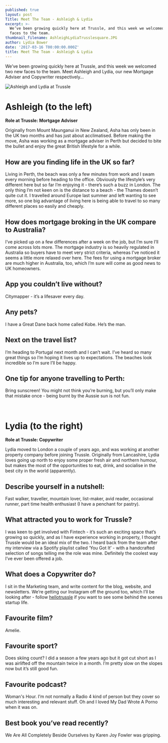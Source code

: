 ```yaml
---
published: true
layout: post
Title: Meet The Team - Ashleigh & Lydia
excerpt: >-
  We’ve been growing quickly here at Trussle, and this week we welcomed two new
  faces to the team.
thumbnail_filename: AshleighLydiaTrusslesquare.JPG
author: Lydia Bower
date: '2017-03-16 T00:00:00.000Z'
title: Meet The Team - Ashleigh & Lydia
---
```

We’ve been growing quickly here at Trussle, and this week we welcomed two new faces to the team. Meet Ashleigh and Lydia, our new Mortgage Adviser and Copywriter respectively…

![Ashleigh and Lydia at Trussle]({{site.baseurl}}/images/post_images/AshleighLydiaTrussle2.JPG)

# Ashleigh (to the left)
**Role at Trussle: Mortgage Adviser**

Originally from Mount Maunganui in New Zealand, Asha has only been in the UK two months and has just about acclimatised. Before making the move, Asha was working as a mortgage adviser in Perth but decided to bite the bullet and enjoy the great British lifestyle for a while. 

## How are you finding life in the UK so far?
Living in Perth, the beach was only a few minutes from work and I swam every morning before heading to the office. Obviously the lifestyle’s very different here but so far I’m enjoying it - there’s such a buzz in London. The only thing I’m not keen on is the distance to a beach - the Thames doesn’t quite cut it. I travelled around Europe last summer and left wanting to see more, so one big advantage of living here is being able to travel to so many different places so easily and cheaply. 

## How does mortgage broking in the UK compare to Australia?
I’ve picked up on a few differences after a week on the job, but I’m sure I’ll come across lots more. The mortgage industry is so heavily regulated in Australia so buyers have to meet very strict criteria, whereas I’ve noticed it seems a little more relaxed over here. The fees for using a mortgage broker are much higher in Australia, too, which I’m sure will come as good news to UK homeowners. 

## App you couldn’t live without? 
Citymapper - it’s a lifesaver every day. 

## Any pets? 
I have a Great Dane back home called Kobe. He’s the man.

## Next on the travel list? 
I’m heading to Portugal next month and I can’t wait. I’ve heard so many great things so I’m hoping it lives up to expectations. The beaches look incredible so I’m sure I’ll be happy.

## One tip for anyone travelling to Perth: 
Bring sunscreen! You might not think you’re burning, but you’ll only make that mistake once - being burnt by the Aussie sun is not fun.   

<br/>

# Lydia (to the right)
**Role at Trussle: Copywriter**

Lydia moved to London a couple of years ago, and was working at another property company before joining Trussle. Originally from Lancashire, Lydia loves going up north to enjoy some proper fresh air and northern humour, but makes the most of the opportunities to eat, drink, and socialise in the best city in the world (apparently). 

## Describe yourself in a nutshell:
Fast walker, traveller, mountain lover, list-maker, avid reader, occasional runner, part time health enthusiast (I have a penchant for pastry).

## What attracted you to work for Trussle?
I was keen to get involved with Fintech - it’s such an exciting space that’s growing so quickly, and as I have experience working in property, I thought Trussle would be an ideal mix of the two. I heard back from the team after my interview via a Spotify playlist called ‘You Got It’ - with a handcrafted selection of songs telling me the role was mine. Definitely the coolest way I’ve ever been offered a job. 

## What does a Copywriter do?
I sit in the Marketing team, and write content for the blog, website, and newsletters. We’re getting our Instagram off the ground too, which I’ll be looking after - follow [hellotrussle](instagram.com/hellotrussle "Instagram") if you want to see some behind the scenes startup life. 

## Favourite film? 
Amelie. 

## Favourite sport?
Does skiing count? I did a season a few years ago but it got cut short as I was airlifted off the mountain twice in a month. I’m pretty slow on the slopes now but it’s still good fun. 

## Favourite podcast? 
Woman's Hour. I’m not normally a Radio 4 kind of person but they cover so much interesting and relevant stuff. Oh and I loved My Dad Wrote A Porno when it was on.

## Best book you’ve read recently? 
We Are All Completely Beside Ourselves by Karen Joy Fowler was gripping.
